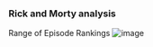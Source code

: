 ### Rick and Morty analysis

Range of Episode Rankings
![image](https://user-images.githubusercontent.com/7207786/49976797-81ae2280-ff11-11e8-96cb-93befb5e967c.png)
